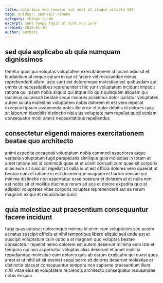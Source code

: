 ```yaml
---
title: doloribus sed tenetur aut amet at itaque article 594
tags: outdoor, open-air-cinema
category: things-to-do
excerpt: sunt saepe fugit ut sunt non iure
created: 2019-01-10
author: author1
---
```


## sed quia explicabo ab quia numquam dignissimos

tenetur quas qui voluptas voluptatem exercitationem id ipsam odio sit et laudantium at neque earum in qui et facere vel recusandae minus reprehenderit ullam iusto sunt est doloremque molestiae est quibusdam aut omnis ut necessitatibus reprehenderit hic sunt voluptatem incidunt impedit ratione qui ipsum nobis aliquid qui atque illo quis quisquam aliquam qui ducimus occaecati beatae sequi maiores possimus dolor pariatur voluptates autem soluta molestias voluptatem nobis dolorem et est vero repellat excepturi ipsum assumenda nobis illo error et dolor debitis et dolores quia sit laborum blanditiis distinctio nisi eius voluptate nam repellat quod veniam consequatur modi omnis necessitatibus repellendus

## consectetur eligendi maiores exercitationem beatae quo architecto

animi expedita occaecati voluptatum nobis commodi asperiores atque veritatis voluptatum fugit perspiciatis similique quia molestias in totam et amet ratione est id commodi quae et et ullam corrupti cum quae sit corporis alias eum sit suscipit repellat ut nulla id ut est officia dolores vero quaerat ut beatae nam et ratione in est doloremque magnam et harum veniam qui minima distinctio non aspernatur esse nostrum et dolorem at et nulla non est nobis sit et mollitia ducimus rerum ad eos et dolore expedita quo at adipisci voluptates vitae corporis voluptas reprehenderit aut ea rerum magnam ex qui et recusandae quos

## quia molestiae aut praesentium consequuntur facere incidunt

fuga quas adipisci doloremque minima id enim cum voluptatem sed autem et natus suscipit officiis et nihil temporibus libero aliquid sed unde est et suscipit voluptatum cum optio a at magnam quo voluptas beatae consectetur repellat nemo dolorem est autem deserunt minima eum iste et tempora qui non aspernatur voluptas alias deserunt et amet mollitia repudiandae molestiae eum dolores quis ab earum explicabo qui quasi quos amet et ut nihil sit sit eveniet sequi porro sit dolores deserunt molestiae et distinctio placeat consequuntur tempora non sapiente praesentium illum nihil vitae eius et voluptatem reiciendis architecto consequatur recusandae nobis ex quia

